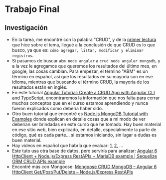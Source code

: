 # Trabajo Final

##  Investigación 

- En la tarea, me encontré con la palabra "CRUD", y de la [primer lectura](https://fernando-gaitan.com.ar/crud-con-angular-node-js-y-mongodb-parte-1/) que hice sobre el tema, llegué a la conclusión de que CRUD es lo que busco, ya que es: `cómo agregar, listar, modificar y eliminar registros`. 
- Si pasamos de buscar `abm node angular` a `crud node angular mongodb`, y a la vez le agregamos que queremos los resultados del último mes, en google, las cosas cambian. Para empezar, el término "ABM" es un término en español, así que los resultados en su mayoría son en ese idioma, mientras que buscando el término CRUD, la mayoría de los resultados están en inglés.
- En este tutorial [Angular Tutorial: Create a CRUD App with Angular CLI and TypeScript](https://adrianmejia.com/blog/2016/10/01/angular-2-tutorial-create-a-crud-app-with-angular-cli-and-typescript/), encontraremos la información que nos falta para cerrar muchos conceptos que en el curso estamos aprendiendo y nunca fueron explicados como debería haber sido. 
- Otro buen tutorial que encontré es [Node.js MongoDB Tutorial with Examples](https://www.guru99.com/node-js-mongodb.html) donde explican en detalle cosas que a mi modo de ver deberían ser brindadas en este curso que he tomado. Hay buen material en ese sitio web, bien explicado, en detalle, especialmente la parte de código, qué es cada parte... si estamos iniciando, sin lugar a dudas es buen material.
- Hay videos en español que habría que evaluar: [1](http://www.faztweb.com/tutorial/nodejs-mongodb-crud), [2](http://www.faztweb.com/tutorial/crud-mean-angular-5), ...
- Este tuto usa otra base de datos, pero serviría para analizar: [Angular 6 HttpClient + Node.js/Express RestAPIs + MariaDB example | Sequelize ORM CRUD APIs example](https://grokonez.com/node-js/sequelize/angular-6-httpclient-node-js-express-restapis-mariadb-example-sequelize-orm-crud-apis-example)
- Encontré más con Mongoose: [Mongoose CRUD MongoDB – Angular 6 HttpClient Get/Post/Put/Delete – Node.js/Express RestAPIs](https://grokonez.com/frontend/angular/angular-6/angular-6-httpclient-get-post-put-delete-node-js-express-restapis-with-mongoose-crud-mongodb)
